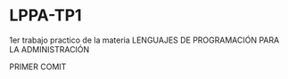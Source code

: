# LPPA-TP1
1er trabajo practico de la materia LENGUAJES DE PROGRAMACIÓN PARA LA ADMINISTRACIÓN

PRIMER COMIT
